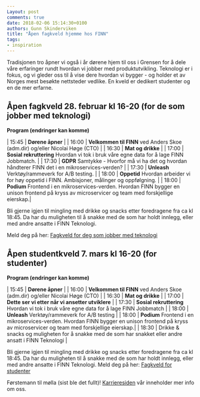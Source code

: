 ```yaml
---
Layout: post
comments: true
date: 2018-02-06 15:14:30+0100
authors: Gunn Skinderviken
title: "Åpen fagkveld hjemme hos FINN"
tags:
- inspiration
---
```


Tradisjonen tro åpner vi også i år dørene hjem til oss i Grensen for å dele våre erfaringer rundt hvordan vi jobber med produktutvikling. Teknologi er i fokus, og vi gleder oss til å vise dere hvordan vi bygger - og holder et av Norges mest besøkte nettsteder vedlike.​​​​​​​ En kveld er dedikert studenter og en de mer erfarne. 

## Åpen fagkveld 28. februar kl 16-20 (for de som jobber med teknologi)
**Program (endringer kan komme)**

| 15:45 | **Dørene åpner** | 
| 16:00 | **Velkommen til FINN** ved Anders Skoe (adm.dir) og/eller Nicolai Høge (CTO) |
| 16:30 | **Mat og drikke** |
| 17:00 | **Sosial rekruttering** Hvordan vi tok i bruk våre egne data for å lage FINN Jobbmatch. |
| 17:30 | **GDPR** Samtykke - Hvorfor må vi ha det og hvordan håndterer FINN det i en mikroservices-verden? |
| 17:30 | **Unleash** Verktøy/rammeverk for A/B testing. |
| 18:00 | **Oppetid** Hvordan arbeider vi for høy oppetid i FINN. Ambisjoner, målinger og oppfølgning. |
| 18:00 | **Podium** Frontend i en mikroservices-verden. Hvordan FINN bygger en unison frontend på kryss av microservicer og team med forskjellige eierskap.|	
	
Bli gjerne igjen til mingling med drikke og snacks etter foredragene fra ca kl 18:45. Da har du muligheten til å snakke med de som har holdt innlegg, eller med andre ansatte i FINN Teknologi.

Meld deg på her: [Fagkveld for deg som jobber med teknologi](http://docs.google.com/forms/d/e/1FAIpQLSfXnVrlf6qh5A9H4TAmsVaSxUlns5s4e70bMODwd47JYuh9jg/viewform?usp=sf_link)

## Åpen studentkveld 7. mars kl 16-20 (for studenter)
**Program (endringer kan komme)**

| 15:45 | **Dørene åpner** | 
| 16:00 | **Velkommen til FINN** ved Anders Skoe (adm.dir) og/eller Nicolai Høge (CTO) |
| 16:30 | **Mat og drikke** |
| 17:00 | **Dette ser vi etter når vi ansetter utviklere** | 
| 17:30 | **Sosial rekruttering** Hvordan vi tok i bruk våre egne data for å lage FINN Jobbmatch |
| 18:00 | **Unleash** Verktøy/rammeverk for A/B testing |
| 18:00 | **Podium** Frontend i en mikroservices-verden. Hvordan FINN bygger en unison frontend på kryss av microservicer og team med forskjellige eierskap.|
| 18:30 | Drikke & snacks og muligheten for å snakke med de som har snakket eller andre ansatt i FINN Teknologi |

Bli gjerne igjen til mingling med drikke og snacks etter foredragene fra ca kl 18:45. Da har du muligheten til å snakke med de som har holdt innlegg, eller med andre ansatte i FINN Teknologi.
Meld deg på her: [Fagkveld for studenter](http://docs.google.com/forms/d/e/1FAIpQLSesDvsuZz9_eSDdjL1_BlxhGER0Gdur9PbAOG4Gf6wCcAxPKA/viewform?usp=sf_link)

Førstemann til mølla (sist ble det fullt)!
[Karrieresiden](http://jobbifinn.finn.no/) vår inneholder mer info om oss.